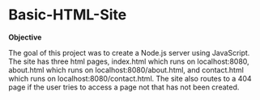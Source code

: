# Basic-HTML-Site

**Objective**

The goal of this project was to create a Node.js server using JavaScript. The site has three html pages, index.html which runs on localhost:8080, about.html which runs on localhost:8080/about.html, and contact.html which runs on localhost:8080/contact.html. The site also routes to a 404 page if the user tries to access a page not that has not been created. 



